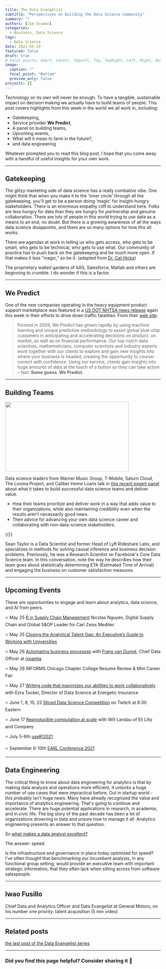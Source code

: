 ```yaml
---
title: The Data Evangelist
subtitle: "Perspectives on building the Data Science Community"
summary: ""
authors: [Jim Gruman]
categories: 
  - Business, Data Science
tags: 
  - Data Science
date: 2021-05-19
featured: false
draft: true
# Focal points: Smart, Center, TopLeft, Top, TopRight, Left, Right, BottomLeft, Bottom, BottomRight.
image:
  caption: ""
  focal_point: "Bottom"
  preview_only: false
projects: []
---
```


Technology on its own will never be enough. To have a tangible, sustainable impact on decision making we actually have to build teams of people. This post covers highlights from this week in the world we all work in, including:

-   Gatekeeping,
-   Service provider **We Predict**,
-   A panel on building teams,
-   Upcoming events,
-   What will it mean to farm in the future?,
-   and data engineering

Whatever prompted you to read this blog post, I hope that you come away with a handful of useful insights for your own work.

----

## Gatekeeping

The glitzy marketing side of data science has a really combative vibe. One might think that when you make it to the 'inner circle' through all the gatekeeping, you'll get to be a person doing 'magic' for insight-hungry stakeholders. There is an enormous empathy cliff to understand here. Folks are less hungry for data than they are hungry for *partnership* and genuine collaboration. There are lots of people in this world trying to use data as a means to an end, no doubt. But there is a growing awareness of all the ways data science disappoints, and there are so many options for how this all works. 

There are agendas at work in telling us who gets access, who gets to be smart, who gets to be technical, who gets to use what. Our community of practice has to push back on the gatekeeping and be much more open. If that makes it less "magic," so be it. (adapted from [Dr. Cat Hicks](https://twitter.com/grimalkina/status/1395058552260075522))

The proprietary walled gardens of SAS, Salesforce, Matlab and others are beginning to crumble. I do wonder if this is a factor.

----

## We Predict

One of the new companies operating in the heavy equipment product support marketplace was featured in a [US DOT NHTSA news release](https://apnews.com/press-release/pr-businesswire/8e0fb28a54964e739747d8c3a9ca545a) again this week in their efforts to drive down traffic fatalities. From their [web site](https://www.wepredict.com/about-us/):

> Formed in 2009, We Predict has grown rapidly by using machine learning and unique predictive methodology to assist global blue-chip customers in anticipating and accelerating decisions on product, on market, as well as on financial performance. Our top-notch data scientists, mathematicians, computer scientists and industry experts work together with our clients to explore and gain new insights into where your business is headed, creating the opportunity to course-correct with confidence. Using our service, clients gain insights into huge amounts of data at the touch of a button so they can take action – fast. **Some guess. We Predict.**

-----

## Building Teams

<p><a href="https://fast.wistia.com/embed/medias/mw2npdn8tg?wvideo=mw2npdn8tg"><img src="https://embedwistia-a.akamaihd.net/deliveries/d1d1a2935346ad9debd72a5e844174bf.jpg?image_play_button_size=2x&amp;image_crop_resized=960x540&amp;image_play_button=1&amp;image_play_button_color=71a5d4e0" width="400" height="225" style="width: 400px; height: 225px;"></a></p>

Data science leaders from Warner Music Group, T-Mobile, Saturn Cloud, The Looma Project, and Caliber Home Loans talk in [this recent expert panel](https://www.rstudio.com/resources/webinars/building-effective-data-science-teams/) about what it takes to build successful data science teams and deliver value.

- How their teams prioritize and deliver work in a way that adds value to their organizations, while also maintaining credibility even when the results aren’t necessarily good news.
- Their advice for advancing your own data science career and collaborating with non-data-science stakeholders.

{{<youtube ceCQh73dU98>}}

Sean Taylor is a Data Scientist and former Head of Lyft Rideshare Labs, and specializes in methods for solving causal inference and business decision problems. Previously, he was a Research Scientist on Facebook's Core Data Science team. In this conversation, note the way he describes how their team goes about statistically determining ETA (Estimated Time of Arrival) and engaging the business on customer satisfaction measures.

-----

## Upcoming Events

These are opportunities to engage and learn about analytics, data science, and AI from peers.

:star: May 25 [R in Supply Chain Management](https://www.meetup.com/RStudio-Enterprise-Community-Meetup/events/277113742/) Nicolas Nguyen, Digital Supply Chain and Global S&OP Leader for Carl Zeiss Meditec

:star: May 25 [Closing the Analytical Talent Gap: An Executive’s Guide to Working with Universities](https://info.iianalytics.com/webmail/12372/910581255/06a26e354dab858b1486a724643a977aeb93fcd32c0e61e119c78ad0b7f0d739) 

:star: May 26 [Automating business processes](https://www.meetup.com/Cleveland-UseR-Group/events/277370785/) with [Frans van Dunné](https://www.fransvandunne.com/), Chief Data Officer at [ixpantia](https://www.ixpantia.com/)

:star: May 26 INFORMS Chicago Chapter College Resume Review & Mini Career Fair

:star: May 27 [Writing code that maximizes our abilities to work collaboratively](https://www.meetup.com/Boston-useR/events/278003746/) with Ezra Tucker, Director of Data Science at Energetic Insurance

:star: June 1, 8, 15, 22 [Sliced Data Science Competition](https://www.notion.so/Sliced-Show-c7bd26356e3a42279e2dfbafb0480073) on Twitch at 8:30 Eastern 

:star: June 17 [Reproducible computation at scale](https://www.meetup.com/R-Lille/events/277902715/) with Will Landau of Eli Lilly and Company

:star: July 5-9th [useR!2021](https://user2021.r-project.org/)

:star:️ September 6-10th [EARL Conference 2021](https://info.mango-solutions.com/earl-2021#:~:text=EARL%202021%206%2D10th%20September,of%20the%20world%27s%20leading%20practitioners)

------

## Data Engineering

The critical thing to know about data engineering for analytics is that by making data analysis and operations more efficient, it unlocks a huge number of use cases that were impractical before. Out in startup world - this probably isn't huge news. Many have already recognized the value and importance of analytics engineering. That's going to continue and accelerate. There are huge potential applications in research, in academia, and in civic life. The big story of the past decade has been a lot of organizations drowning in data and unsure how to manage it all. Analytics engineering presents an answer to that question.

So [what makes a data analyst excellent?](https://towardsdatascience.com/what-makes-a-data-analyst-excellent-17ee4651c6db)

The answer:  speed.

Is the infrastructure and governance in place today optimized for speed? I've often thought that benchmarking our incumbent analysts, in any functional group setting, would provide an executive team with important strategic information, that they often lack when sitting across from software salespeople.

----

## Iwao Fusillo

Chief Data and Analytics Officer and Data Evangelist at General Motors, on his number one priority: talent acquisition (5 min video)

<script src="https://player.field59.com/v4/vp/LEADCINCINNATI/89d6a70f5ce35bebd74de77e9d56888d1e836efc" data-uuid="04f0c7d0-13af-5ed2-9feb-8c6ec339ebcf"></script>

------

## Related posts

[the last post of the Data Evangelist series](https://jimgruman.netlify.app/post/2021-05-14-data-evangelist-part-11/)

------------------------------------------------------------------------

### Did you find this page helpful? Consider sharing it :raised_hands:
